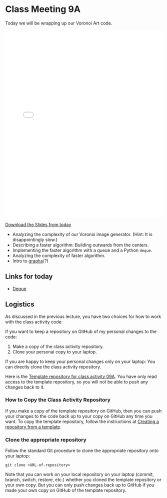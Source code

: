 # Class Meeting 9A

Today we will be wrapping up our Voronoi Art code.

<div>
<iframe src="../../Lec14_Voronoi2.pdf" width="100%" height="600px" frameBorder="0"> </iframe>
</div>

[Download the Slides from today](https://github.com/ubc-cs/cpsc203/raw/main/files/Lec14_Voronoi2.pdf)

- Analyzing the complexity of our Voronoi image generator.  (Hint: It is disappointingly slow.)
- Describing a faster algorithm: Building outwards from the centers.
- Implementing the faster algorithm with a queue and a Python `deque`.
- Analyzing the complexity of faster algorithm.
- Intro to [graphs](https://en.wikipedia.org/wiki/Graph_(discrete_mathematics))(?)

## Links for today

- [Deque](https://www.geeksforgeeks.org/deque-in-python/)

## Logistics

As discussed in the previous lecture, you have two choices for how to work with the class activity code:

If you want to keep a repository on GitHub of my personal changes to the code:

  1. Make a copy of the class activity repository.
  2. Clone your personal copy to your laptop.

If you are happy to keep your personal changes only on your laptop: You can directly clone the class activity repository.

Here is the [Template repository for class activity 09A](https://github.com/ubc-cpsc203-2023W2/class-activity-09A).  You have only read access to the template repository, so you will not be able to push any changes back to it.

### How to Copy the Class Activity Repository

If you make a copy of the template repository on GitHub, then you can push your changes to the code back up to your copy on GitHub any time you want.  To copy the template repository, follow the instructions at [Creating a repository from a template](https://docs.github.com/en/repositories/creating-and-managing-repositories/creating-a-repository-from-a-template).

### Clone the appropriate repository

Follow the standard Git procedure to clone the appropriate repository onto your laptop:

```terminal
git clone <URL-of-repository>
```

Note that you can work on your local repository on your laptop (commit, branch, switch, restore, etc.) whether you cloned the template repository or your own copy.  But you can only push changes back up to GitHub if you made your own copy on GitHub of the template repository.
